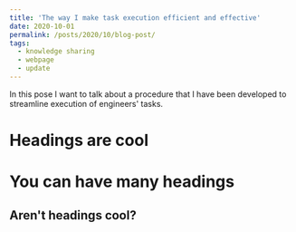 ```yaml
---
title: 'The way I make task execution efficient and effective'
date: 2020-10-01
permalink: /posts/2020/10/blog-post/
tags:
  - knowledge sharing
  - webpage
  - update
---
```


In this pose I want to talk about a procedure that I have been developed to streamline execution of engineers' tasks.

Headings are cool
======

You can have many headings
======

Aren't headings cool?
------